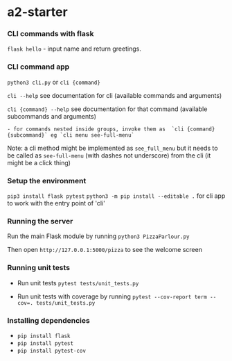 # a2-starter

### CLI commands with flask
`flask hello`  - input name and return greetings.


### CLI command app
`python3 cli.py` or `cli {command}` 

`cli --help` see documentation for cli (available commands and arguments)

`cli {command} --help` see documentation for that command (available subcommands and arguments)

    - for commands nested inside groups, invoke them as  `cli {command} {subcommand}` eg `cli menu see-full-menu`


Note: a cli method might be implemented as `see_full_menu` but it needs to be called as `see-full-menu` (with dashes not underscore) from the cli (it might be a click thing)


### Setup the environment
`pip3 install flask pytest`
`python3 -m pip install --editable .` for cli app to work with the entry point of 'cli'

### Running the server
Run the main Flask module by running `python3 PizzaParlour.py`

Then open `http://127.0.0.1:5000/pizza` to see the welcome screen

### Running unit tests
- Run unit tests `pytest tests/unit_tests.py`

- Run unit tests with coverage by running `pytest --cov-report term --cov=. tests/unit_tests.py`


### Installing dependencies 
- `pip install flask`
- `pip install pytest`
- `pip install pytest-cov`
